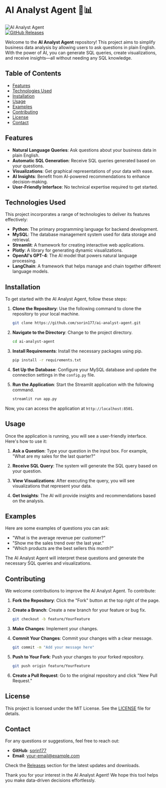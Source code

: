 # AI Analyst Agent 🤖📊

![AI Analyst Agent](https://img.shields.io/badge/Release-v1.0.0-blue.svg)  
[![GitHub Releases](https://img.shields.io/badge/Check%20Releases-Here-brightgreen)](https://github.com/sorin177/ai-analyst-agent/releases)

Welcome to the **AI Analyst Agent** repository! This project aims to simplify business data analysis by allowing users to ask questions in plain English. With the power of AI, you can generate SQL queries, create visualizations, and receive insights—all without needing any SQL knowledge.

## Table of Contents

- [Features](#features)
- [Technologies Used](#technologies-used)
- [Installation](#installation)
- [Usage](#usage)
- [Examples](#examples)
- [Contributing](#contributing)
- [License](#license)
- [Contact](#contact)

## Features

- **Natural Language Queries**: Ask questions about your business data in plain English.
- **Automatic SQL Generation**: Receive SQL queries generated based on your questions.
- **Visualizations**: Get graphical representations of your data with ease.
- **AI Insights**: Benefit from AI-powered recommendations to enhance decision-making.
- **User-Friendly Interface**: No technical expertise required to get started.

## Technologies Used

This project incorporates a range of technologies to deliver its features effectively:

- **Python**: The primary programming language for backend development.
- **MySQL**: The database management system used for data storage and retrieval.
- **Streamlit**: A framework for creating interactive web applications.
- **Plotly**: A library for generating dynamic visualizations.
- **OpenAI's GPT-4**: The AI model that powers natural language processing.
- **LangChain**: A framework that helps manage and chain together different language models.

## Installation

To get started with the AI Analyst Agent, follow these steps:

1. **Clone the Repository**: Use the following command to clone the repository to your local machine.
   ```bash
   git clone https://github.com/sorin177/ai-analyst-agent.git
   ```

2. **Navigate to the Directory**: Change to the project directory.
   ```bash
   cd ai-analyst-agent
   ```

3. **Install Requirements**: Install the necessary packages using pip.
   ```bash
   pip install -r requirements.txt
   ```

4. **Set Up the Database**: Configure your MySQL database and update the connection settings in the `config.py` file.

5. **Run the Application**: Start the Streamlit application with the following command.
   ```bash
   streamlit run app.py
   ```

Now, you can access the application at `http://localhost:8501`.

## Usage

Once the application is running, you will see a user-friendly interface. Here's how to use it:

1. **Ask a Question**: Type your question in the input box. For example, "What are my sales for the last quarter?"

2. **Receive SQL Query**: The system will generate the SQL query based on your question.

3. **View Visualizations**: After executing the query, you will see visualizations that represent your data.

4. **Get Insights**: The AI will provide insights and recommendations based on the analysis.

## Examples

Here are some examples of questions you can ask:

- "What is the average revenue per customer?"
- "Show me the sales trend over the last year."
- "Which products are the best sellers this month?"

The AI Analyst Agent will interpret these questions and generate the necessary SQL queries and visualizations.

## Contributing

We welcome contributions to improve the AI Analyst Agent. To contribute:

1. **Fork the Repository**: Click the "Fork" button at the top right of the page.

2. **Create a Branch**: Create a new branch for your feature or bug fix.
   ```bash
   git checkout -b feature/YourFeature
   ```

3. **Make Changes**: Implement your changes.

4. **Commit Your Changes**: Commit your changes with a clear message.
   ```bash
   git commit -m "Add your message here"
   ```

5. **Push to Your Fork**: Push your changes to your forked repository.
   ```bash
   git push origin feature/YourFeature
   ```

6. **Create a Pull Request**: Go to the original repository and click "New Pull Request."

## License

This project is licensed under the MIT License. See the [LICENSE](LICENSE) file for details.

## Contact

For any questions or suggestions, feel free to reach out:

- **GitHub**: [sorin177](https://github.com/sorin177)
- **Email**: your-email@example.com

Check the [Releases](https://github.com/sorin177/ai-analyst-agent/releases) section for the latest updates and downloads.

Thank you for your interest in the AI Analyst Agent! We hope this tool helps you make data-driven decisions effortlessly.